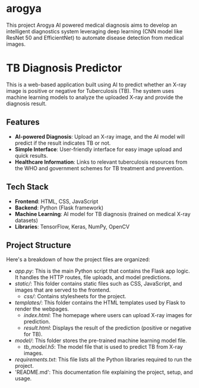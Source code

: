 # arogya
This project Arogya AI powered medical diagnosis aims to develop an intelligent diagnostics system leveraging deep learning (CNN model like ResNet 50 and EfficientNet) to automate disease detection from medical images.
# TB Diagnosis Predictor

This is a web-based application built using AI to predict whether an X-ray image is positive or negative for Tuberculosis (TB). The system uses machine learning models to analyze the uploaded X-ray and provide the diagnosis result.

## Features

- **AI-powered Diagnosis**: Upload an X-ray image, and the AI model will predict if the result indicates TB or not.
- **Simple Interface**: User-friendly interface for easy image upload and quick results.
- **Healthcare Information**: Links to relevant tuberculosis resources from the WHO and government schemes for TB treatment and prevention.

## Tech Stack

- **Frontend**: HTML, CSS, JavaScript
- **Backend**: Python (Flask framework)
- **Machine Learning**: AI model for TB diagnosis (trained on medical X-ray datasets)
- **Libraries**: TensorFlow, Keras, NumPy, OpenCV

## Project Structure

Here's a breakdown of how the project files are organized:


- *app.py*: This is the main Python script that contains the Flask app logic. It handles the HTTP routes, file uploads, and model predictions.
- *static/*: This folder contains static files such as CSS, JavaScript, and images that are served to the frontend.
  - *css/*: Contains stylesheets for the project.
- *templates/*: This folder contains the HTML templates used by Flask to render the webpages.
  - *index.html*: The homepage where users can upload X-ray images for prediction.
  - *result.html*: Displays the result of the prediction (positive or negative for TB).
- *model/*: This folder stores the pre-trained machine learning model file.
  - *tb_model.h5*: The model file that is used to predict TB from X-ray images.
- *requirements.txt*: This file lists all the Python libraries required to run the project.
- 'README.md': This documentation file explaining the project, setup, and usage.

